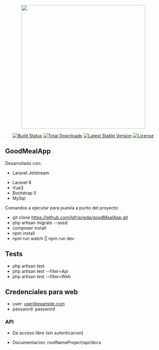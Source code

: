 <p align="center"><a href="https://laravel.com" target="_blank"><img src="https://raw.githubusercontent.com/laravel/art/master/logo-lockup/5%20SVG/2%20CMYK/1%20Full%20Color/laravel-logolockup-cmyk-red.svg" width="400"></a></p>

<p align="center">
<a href="https://travis-ci.org/laravel/framework"><img src="https://travis-ci.org/laravel/framework.svg" alt="Build Status"></a>
<a href="https://packagist.org/packages/laravel/framework"><img src="https://img.shields.io/packagist/dt/laravel/framework" alt="Total Downloads"></a>
<a href="https://packagist.org/packages/laravel/framework"><img src="https://img.shields.io/packagist/v/laravel/framework" alt="Latest Stable Version"></a>
<a href="https://packagist.org/packages/laravel/framework"><img src="https://img.shields.io/packagist/l/laravel/framework" alt="License"></a>
</p>

## GoodMealApp

Desarrollado con:
- Laravel Jetstream
* Laravel 8
* Vue3
* Bootstrap 5
* MySql

Comandos a ejecutar para puesta a punto del proyecto:

- git clone https://github.com/lgfrisneda/goodMealApp.git
- php artisan migrate --seed
- composer install
- npm install
- npm run watch || npm run dev


## Tests

- php artisan test
- php artisan test --filter=Api
- php artisan test --filter=Web

## Credenciales para web

- user: user@example.com
- password: password

### API

* De acceso libre (sin autenticacion)
- Documentacion: rootNameProject/api/docs
